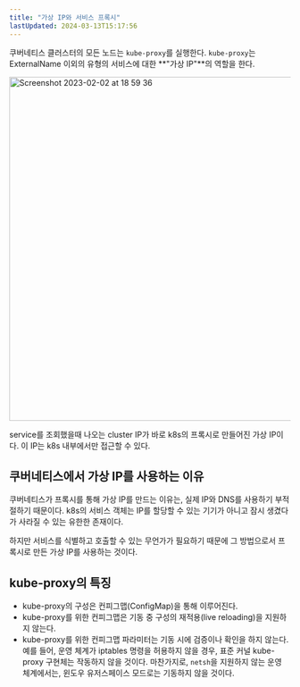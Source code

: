 ```yaml
---
title: "가상 IP와 서비스 프록시"
lastUpdated: 2024-03-13T15:17:56
---
```


쿠버네티스 클러스터의 모든 노드는 `kube-proxy`를 실행한다. `kube-proxy`는 ExternalName 이외의 유형의 서비스에 대한 **"가상 IP"**의 역할을 한다.

<img width="616" alt="Screenshot 2023-02-02 at 18 59 36" src="https://user-images.githubusercontent.com/81006587/216293952-07df620b-77b7-44bf-a50f-8dc699107799.png">

service를 조회했을때 나오는 cluster IP가 바로 k8s의 프록시로 만들어진 가상 IP이다. 이 IP는 k8s 내부에서만 접근할 수 있다.

## 쿠버네티스에서 가상 IP를 사용하는 이유

쿠버네티스가 프록시를 통해 가상 IP를 만드는 이유는, 실제 IP와 DNS를 사용하기 부적절하기 때문이다. k8s의 서비스 객체는 IP를 할당할 수 있는 기기가 아니고 잠시 생겼다가 사라질 수 있는 유한한 존재이다.

하지만 서비스를 식별하고 호출할 수 있는 무언가가 필요하기 때문에 그 방법으로서 프록시로 만든 가상 IP를 사용하는 것이다.

## kube-proxy의 특징

- kube-proxy의 구성은 컨피그맵(ConfigMap)을 통해 이루어진다.
- kube-proxy를 위한 컨피그맵은 기동 중 구성의 재적용(live reloading)을 지원하지 않는다.
- kube-proxy를 위한 컨피그맵 파라미터는 기동 시에 검증이나 확인을 하지 않는다. 예를 들어, 운영 체계가 iptables 명령을 허용하지 않을 경우, 표준 커널 kube-proxy 구현체는 작동하지 않을 것이다. 마찬가지로, `netsh`을 지원하지 않는 운영 체계에서는, 윈도우 유저스페이스 모드로는 기동하지 않을 것이다.